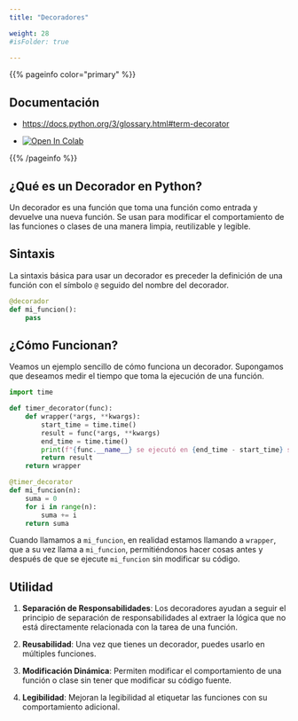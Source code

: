 ```yaml
---
title: "Decoradores"

weight: 28
#isFolder: true

---
```


{{% pageinfo color="primary" %}}
## Documentación
* https://docs.python.org/3/glossary.html#term-decorator

* <a target="_blank" href="https://colab.research.google.com/github/lmorillas/curso-python-iot/blob/main/notebooks/ejemplo_decoradores.ipynb">
  <img src="https://colab.research.google.com/assets/colab-badge.svg" alt="Open In Colab"/>
</a>
{{% /pageinfo %}}

## ¿Qué es un Decorador en Python?

Un decorador es una función que toma una función como entrada y devuelve una nueva función. Se usan para modificar el comportamiento de las funciones o clases de una manera limpia, reutilizable y legible.

## Sintaxis

La sintaxis básica para usar un decorador es preceder la definición de una función con el símbolo `@` seguido del nombre del decorador.

```python
@decorador
def mi_funcion():
    pass
```

## ¿Cómo Funcionan?

Veamos un ejemplo sencillo de cómo funciona un decorador. Supongamos que deseamos medir el tiempo que toma la ejecución de una función.

```python
import time

def timer_decorator(func):
    def wrapper(*args, **kwargs):
        start_time = time.time()
        result = func(*args, **kwargs)
        end_time = time.time()
        print(f"{func.__name__} se ejecutó en {end_time - start_time} segundos")
        return result
    return wrapper

@timer_decorator
def mi_funcion(n):
    suma = 0
    for i in range(n):
        suma += i
    return suma
```

Cuando llamamos a `mi_funcion`, en realidad estamos llamando a `wrapper`, que a su vez llama a `mi_funcion`, permitiéndonos hacer cosas antes y después de que se ejecute `mi_funcion` sin modificar su código.

## Utilidad

1. **Separación de Responsabilidades**: Los decoradores ayudan a seguir el principio de separación de responsabilidades al extraer la lógica que no está directamente relacionada con la tarea de una función.
  
2. **Reusabilidad**: Una vez que tienes un decorador, puedes usarlo en múltiples funciones.

3. **Modificación Dinámica**: Permiten modificar el comportamiento de una función o clase sin tener que modificar su código fuente.

4. **Legibilidad**: Mejoran la legibilidad al etiquetar las funciones con su comportamiento adicional.
